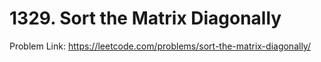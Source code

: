 # 1329. Sort the Matrix Diagonally

Problem Link: https://leetcode.com/problems/sort-the-matrix-diagonally/
